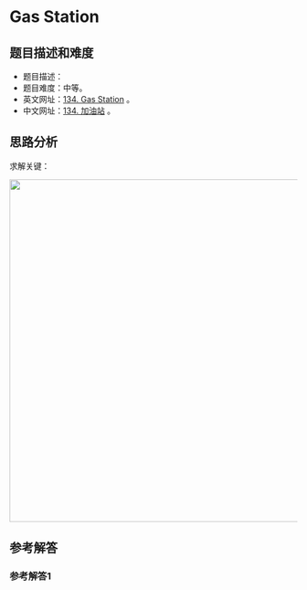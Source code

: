 # Gas Station

## 题目描述和难度
+ 题目描述：
+ 题目难度：中等。
+ 英文网址：[134. Gas Station](https://leetcode.com/problems/gas-station/description/)  。
+ 中文网址：[134. 加油站](https://leetcode-cn.com/problems/gas-station/description/)  。
## 思路分析
求解关键：

<img src="https://liweiwei1419.github.io/images/leetcode-solution/" width="600">

## 参考解答
### 参考解答1

```java

```